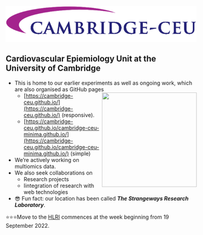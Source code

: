 ![](https://github.com/cambridge-ceu/.github/blob/master/profile/logo.png)

## Cardiovascular Epiemiology Unit at the University of Cambridge

- This is home to our earlier experiments as well as ongoing work, which are also organised as GitHub pages <img src="https://cambridge-ceu.github.io/assets/images/qrcode-50.svg" align="right" height="250" width="250" style="vertical-align:top">
  - [https://cambridge-ceu.github.io/](https://cambridge-ceu.github.io/) (responsive).
  - [https://cambridge-ceu.github.io/cambridge-ceu-minima.github.io/](https://cambridge-ceu.github.io/cambridge-ceu-minima.github.io/) (simple)
- We’re actively working on multiomics data.
- We also seek collaborations on 
    - Research projects
    - Iintegration of research with web technologies
- :sunglasses: Fun fact: our location has been called ***The Strangeways Research Laboratory***.

:star::star::star:Move to the [HLRI](https://www.cam.ac.uk/stories/heart-and-lung-research-institute) commences at the week beginning from 19 September 2022.
